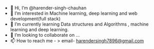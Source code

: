 - 👋 Hi, I’m @harender-singh-chauhan
- 👀 I’m interested in Machine learning, deep learning and web development(full stack)
- 🌱 I’m currently learning Data structures and Algorithms , machine learning and deep learning. 
- 💞️ I’m looking to collaborate on ...
- 📫 How to reach me - > email- harendersingh7896@gmail.com

<!---
harender-singh-chauhan/harender-singh-chauhan is a ✨ special ✨ repository because its `README.md` (this file) appears on your GitHub profile.
You can click the Preview link to take a look at your changes.
--->
